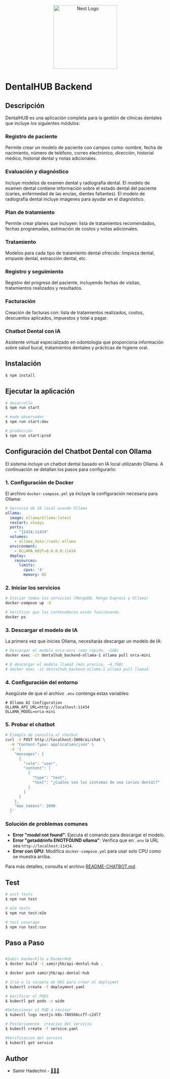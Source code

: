 <p align="center">
  <a  target="blank"><img src="./assets/DentalHUB.jpeg" width="200" alt="Nest Logo" /></a>
</p>

# DentalHUB Backend

## Descripción

DentalHUB es una aplicación completa para la gestión de clínicas dentales que incluye los siguientes módulos:

### Registro de paciente
Permite crear un modelo de paciente con campos como: nombre, fecha de nacimiento, número de teléfono, correo electrónico, dirección, historial médico, historial dental y notas adicionales.

### Evaluación y diagnóstico
Incluye modelos de examen dental y radiografía dental. El modelo de examen dental contiene información sobre el estado dental del paciente (caries, enfermedad de las encías, dientes faltantes). El modelo de radiografía dental incluye imágenes para ayudar en el diagnóstico.

### Plan de tratamiento
Permite crear planes que incluyen: lista de tratamientos recomendados, fechas programadas, estimación de costos y notas adicionales.

### Tratamiento
Modelos para cada tipo de tratamiento dental ofrecido: limpieza dental, empaste dental, extracción dental, etc.

### Registro y seguimiento
Registro del progreso del paciente, incluyendo fechas de visitas, tratamientos realizados y resultados.

### Facturación
Creación de facturas con: lista de tratamientos realizados, costos, descuentos aplicados, impuestos y total a pagar.

### Chatbot Dental con IA
Asistente virtual especializado en odontología que proporciona información sobre salud bucal, tratamientos dentales y prácticas de higiene oral.

## Instalación

```bash
$ npm install
```

## Ejecutar la aplicación

```bash
# desarrollo
$ npm run start

# modo observador
$ npm run start:dev

# producción
$ npm run start:prod
```

## Configuración del Chatbot Dental con Ollama

El sistema incluye un chatbot dental basado en IA local utilizando Ollama. A continuación se detallan los pasos para configurarlo:

### 1. Configuración de Docker

El archivo `docker-compose.yml` ya incluye la configuración necesaria para Ollama:

```yaml
# Servicio de IA local usando Ollama
ollama:
  image: ollama/ollama:latest
  restart: always
  ports:
    - "11434:11434"
  volumes:
    - ollama_data:/root/.ollama
  environment:
    - OLLAMA_HOST=0.0.0.0:11434
  deploy:
    resources:
      limits:
        cpus: '4'
        memory: 8G
```

### 2. Iniciar los servicios

```bash
# Iniciar todos los servicios (MongoDB, Mongo Express y Ollama)
docker-compose up -d

# Verificar que los contenedores estén funcionando
docker ps
```

### 3. Descargar el modelo de IA

La primera vez que inicies Ollama, necesitarás descargar un modelo de IA:

```bash
# Descargar el modelo orca-mini (más rápido, ~2GB)
docker exec -it dentalhub_backend-ollama-1 ollama pull orca-mini

# O descargar el modelo llama3 (más preciso, ~4.7GB)
# docker exec -it dentalhub_backend-ollama-1 ollama pull llama3
```

### 4. Configuración del entorno

Asegúrate de que el archivo `.env` contenga estas variables:

```
# Ollama AI Configuration
OLLAMA_API_URL=http://localhost:11434
OLLAMA_MODEL=orca-mini
```

### 5. Probar el chatbot

```bash
# Ejemplo de consulta al chatbot
curl -X POST http://localhost:3000/ai/chat \
  -H "Content-Type: application/json" \
  -d '{
    "messages": [
      {
        "role": "user",
        "content": [
          {
            "type": "text",
            "text": "¿Cuáles son los síntomas de una caries dental?"
          }
        ]
      }
    ],
    "max_tokens": 2000
  }'
```

### Solución de problemas comunes

- **Error "model not found"**: Ejecuta el comando para descargar el modelo.
- **Error "getaddrinfo ENOTFOUND ollama"**: Verifica que en `.env` la URL sea `http://localhost:11434`.
- **Error con GPU**: Modifica `docker-compose.yml` para usar solo CPU como se muestra arriba.

Para más detalles, consulta el archivo [README-CHATBOT.md](./README-CHATBOT.md).

## Test

```bash
# unit tests
$ npm run test

# e2e tests
$ npm run test:e2e

# test coverage
$ npm run test:cov
```

## Paso a Paso

```bash

#Subir DockerFile a DockerHub
$ docker build -t samirjhb/api-dental-hub .

$ docker push samirjhb/api-dental-hub

# Irse a la carpeta de K8S para crear el deploymet
$ kubectl create -f deployment.yaml

# Verificar el PODS
$ kubectl get pods -o wide

#Seleccionar el POD a revisar 
$ kubectl logs nestjs-k8s-786566ccf7-c2dl7

# Posteriomente  creacion del servicio 
$ kubectl create -f service.yaml

#Verificacion del service 
$ kubectl get service


```

## Author

- Samir Hadechni  - [ 🧑🏻‍💻](https://github.com/samirjhb)
